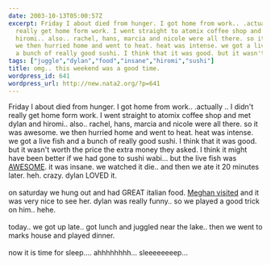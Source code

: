 ```yaml
---
date: 2003-10-13T05:00:57Z
excerpt: Friday I about died from hunger. I got home from work.. .actually .. I didn't
  really get home form work. I went straight to atomix coffee shop and met dylan and
  hiromi.. also.. rachel, hans, marcia and nicole were all there. so it was awesome.
  we then hurried home and went to heat. heat was intense. we got a live fish and
  a bunch of really good sushi. I think that it was good. but it wasn't wor...
tags: ["juggle","dylan","food","insane","hiromi","sushi"]
title: omg.. this weekend was a good time.
wordpress_id: 641
wordpress_url: http://new.nata2.org/?p=641
---
```


Friday I about died from hunger. I got home from work.. .actually .. I didn't really get home form work. I went straight to atomix coffee shop and met dylan and hiromi.. also.. rachel, hans, marcia and nicole were all there. so it was awesome. we then hurried home and went to heat. heat was intense. we got a live fish and a bunch of really good sushi. I think that it was good. but it wasn't worth the price the extra money they asked. I think it might have been better if we had gone to sushi wabi... but the live fish was <a href="http://nata2.info/pictures/events/dylan_and_meghan_visits_10_03/dylans%20visit%20002.jpg">AWESOME</a>. it was insane. we watched it die.. and then we ate it 20 minutes later. heh. crazy. dylan LOVED it. <Br><br/>on saturday we hung out and had GREAT italian food. <a href="http://nata2.info/pictures/events/dylan_and_meghan_visits_10_03/dylans%20visit%20014.jpg">Meghan visited</a> and it was very nice to see her. dylan was really funny.. so we played a good trick on him.. hehe.<Br><br/>today.. we got up late.. got lunch and juggled near the lake.. then we went to marks house and played dinner. <br/><br/>now it is time for sleep.... ahhhhhhhh... sleeeeeeeep...
